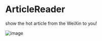 # ArticleReader
show the hot article from the WeiXin to you!

![image](https://github.com/zslinandljxin/ArticleReader/raw/master/pic/ArticleReader.jpg)